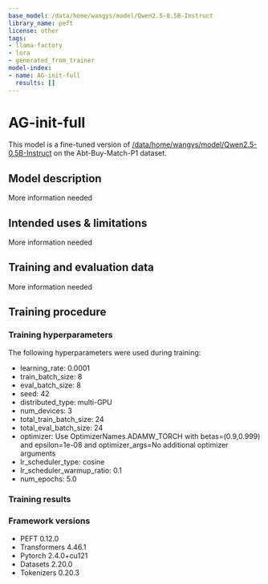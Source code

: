 ```yaml
---
base_model: /data/home/wangys/model/Qwen2.5-0.5B-Instruct
library_name: peft
license: other
tags:
- llama-factory
- lora
- generated_from_trainer
model-index:
- name: AG-init-full
  results: []
---
```


<!-- This model card has been generated automatically according to the information the Trainer had access to. You
should probably proofread and complete it, then remove this comment. -->

# AG-init-full

This model is a fine-tuned version of [/data/home/wangys/model/Qwen2.5-0.5B-Instruct](https://huggingface.co//data/home/wangys/model/Qwen2.5-0.5B-Instruct) on the Abt-Buy-Match-P1 dataset.

## Model description

More information needed

## Intended uses & limitations

More information needed

## Training and evaluation data

More information needed

## Training procedure

### Training hyperparameters

The following hyperparameters were used during training:
- learning_rate: 0.0001
- train_batch_size: 8
- eval_batch_size: 8
- seed: 42
- distributed_type: multi-GPU
- num_devices: 3
- total_train_batch_size: 24
- total_eval_batch_size: 24
- optimizer: Use OptimizerNames.ADAMW_TORCH with betas=(0.9,0.999) and epsilon=1e-08 and optimizer_args=No additional optimizer arguments
- lr_scheduler_type: cosine
- lr_scheduler_warmup_ratio: 0.1
- num_epochs: 5.0

### Training results



### Framework versions

- PEFT 0.12.0
- Transformers 4.46.1
- Pytorch 2.4.0+cu121
- Datasets 2.20.0
- Tokenizers 0.20.3